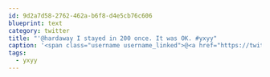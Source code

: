 ```yaml
---
id: 9d2a7d58-2762-462a-b6f8-d4e5cb76c606
blueprint: text
category: twitter
title: "'@hardaway I stayed in 200 once. It was OK. #yxyy"
caption: '<span class="username username_linked">@<a href="https://twitter.com/hardaway" title="Francine Hardaway (hardaway.eth)">hardaway</a></span> I stayed in 200 once. It was OK. <span class="hashtag hashtag_local">#<a href="http://tweettemp.darylchymko.ca/?tag=yxyy">yxyy</a>'
tags:
  - yxyy
---
```

